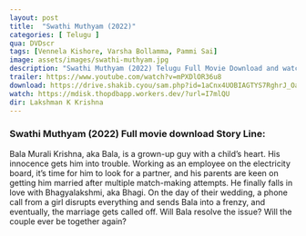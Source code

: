 ```yaml
---
layout: post
title:  "Swathi Muthyam (2022)"
categories: [ Telugu ]
qua: DVDscr
tags: [Vennela Kishore, Varsha Bollamma, Pammi Sai]
image: assets/images/swathi-muthyam.jpg
description: "Swathi Muthyam (2022) Telugu Full Movie Download and watch online 720p low file size 500 mb."
trailer: https://www.youtube.com/watch?v=mPXDlOR36u8
download: https://drive.shakib.cyou/sam.php?id=1aCnx4UOBIAGTYS7RghrJ_OaVF5wYmKVR
watch: https://mdisk.thopdbapp.workers.dev/?url=I7mlQU
dir: Lakshman K Krishna
---
```


### Swathi Muthyam (2022) Full movie download Story Line:
Bala Murali Krishna, aka Bala, is a grown-up guy with a child’s heart. His innocence gets him into trouble. Working as an employee on the electricity board, it’s time for him to look for a partner, and his parents are keen on getting him married after multiple match-making attempts. He finally falls in love with Bhagyalakshmi, aka Bhagi. On the day of their wedding, a phone call from a girl disrupts everything and sends Bala into a frenzy, and eventually, the marriage gets called off. Will Bala resolve the issue? Will the couple ever be together again?

